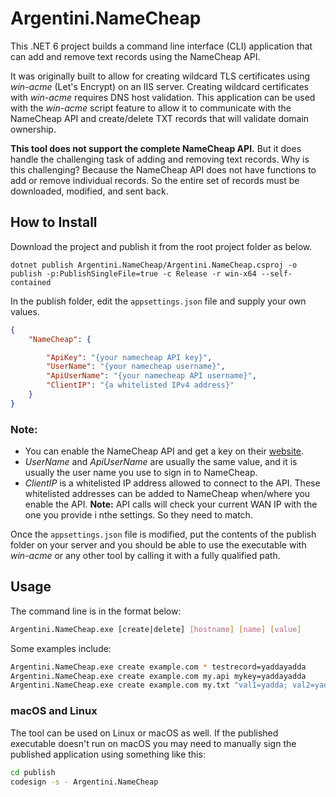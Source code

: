 # Argentini.NameCheap

This .NET 6 project builds a command line interface (CLI) application that can add and remove text records using the NameCheap API.

It was originally built to allow for creating wildcard TLS certificates using *win-acme* (Let's Encrypt) on an IIS server. Creating wildcard certificates with *win-acme* requires DNS host validation. This application can be used with the *win-acme* script feature to allow it to communicate with the NameCheap API and create/delete TXT records that will validate domain ownership.

**This tool does not support the complete NameCheap API.** But it does handle the challenging task of adding and removing text records. Why is this challenging? Because the NameCheap API does not have functions to add or remove individual records. So the entire set of records must be downloaded, modified, and sent back.

## How to Install

Download the project and publish it from the root project folder as below.

```
dotnet publish Argentini.NameCheap/Argentini.NameCheap.csproj -o publish -p:PublishSingleFile=true -c Release -r win-x64 --self-contained
```

In the publish folder, edit the `appsettings.json` file and supply your own values.

```json
{
    "NameCheap": {

        "ApiKey": "{your namecheap API key}",
        "UserName": "{your namecheap username}",
        "ApiUserName": "{your namecheap API username}",
        "ClientIP": "{a whitelisted IPv4 address}"
    }
}
```

### Note:

* You can enable the NameCheap API and get a key on their [website](https://www.namecheap.com/support/api/intro/).
* *UserName* and *ApiUserName* are usually the same value, and it is usually the user name you use to sign in to NameCheap.
* *ClientIP* is a whitelisted IP address allowed to connect to the API. These whitelisted addresses can be added to NameCheap when/where you enable the API. **Note:** API calls will check your current WAN IP with the one you provide i nthe settings. So they need to match.

Once the `appsettings.json` file is modified, put the contents of the publish folder on your server and you should be able to use the executable with *win-acme* or any other tool by calling it with a fully qualified path.

## Usage

The command line is in the format below:

```bash
Argentini.NameCheap.exe [create|delete] [hostname] [name] [value]
```

Some examples include:

```bash
Argentini.NameCheap.exe create example.com * testrecord=yaddayadda
Argentini.NameCheap.exe create example.com my.api mykey=yaddayadda
Argentini.NameCheap.exe create example.com my.txt "val1=yadda; val2=yadda"
```

### macOS and Linux

The tool can be used on Linux or macOS as well. If the published executable doesn't run on macOS you may need to manually sign the published application using something like this:

```bash
cd publish
codesign -s - Argentini.NameCheap
```
